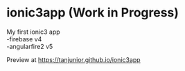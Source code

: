 # ionic3app (Work in Progress)
My first ionic3 app
<br>-firebase v4
<br>-angularfire2 v5

Preview at https://tanjunior.github.io/ionic3app
